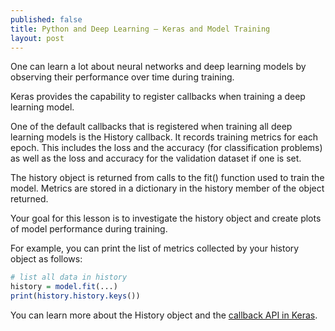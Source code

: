 ```yaml
---
published: false
title: Python and Deep Learning – Keras and Model Training
layout: post
---
```

One can learn a lot about neural networks and deep learning models by observing their performance over time during training.

Keras provides the capability to register callbacks when training a deep learning model.

One of the default callbacks that is registered when training all deep learning models is the History callback. It records training metrics for each epoch. This includes the loss and the accuracy (for classification problems) as well as the loss and accuracy for the validation dataset if one is set.

The history object is returned from calls to the fit() function used to train the model. Metrics are stored in a dictionary in the history member of the object returned.

Your goal for this lesson is to investigate the history object and create plots of model performance during training.

For example, you can print the list of metrics collected by your history object as follows:

```r
# list all data in history
history = model.fit(...)
print(history.history.keys())
```

You can learn more about the History object and the [callback API in Keras](https://keras.io/callbacks/?__s=rvasa3puiemv9zazwcff).
